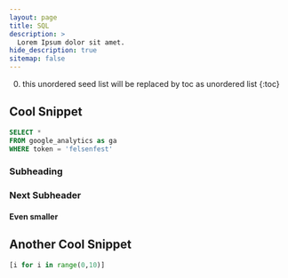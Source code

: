 ```yaml
---
layout: page
title: SQL
description: >
  Lorem Ipsum dolor sit amet.
hide_description: true
sitemap: false
---
```

0. this unordered seed list will be replaced by toc as unordered list
{:toc}

## Cool Snippet
```sql
SELECT * 
FROM google_analytics as ga
WHERE token = 'felsenfest'
```
### Subheading
### Next Subheader
#### Even smaller

## Another Cool Snippet
~~~python
[i for i in range(0,10)]
~~~